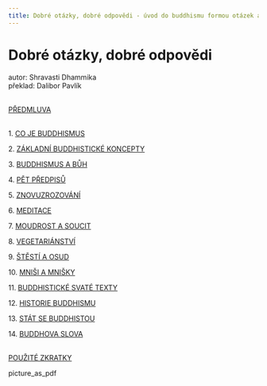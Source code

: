 ```yaml
---
title: Dobré otázky, dobré odpovědi - úvod do buddhismu formou otázek a odpovědí
---
```


# Dobré otázky, dobré odpovědi

autor: Shravasti Dhammika<br>
překlad: Dalibor Pavlík<br><br>

[PŘEDMLUVA](../texty/dobre-otazky-dobre-odpovedi/0-predmluva) <br><br>

<span>1.</span> [CO JE BUDDHISMUS](../texty/dobre-otazky-dobre-odpovedi/1-co-je-buddhismus)

<span>2.</span> [ZÁKLADNÍ BUDDHISTICKÉ KONCEPTY](../texty/dobre-otazky-dobre-odpovedi/2-zakladni-buddhisticke-koncepty)

<span>3.</span> [BUDDHISMUS A BŮH](../texty/dobre-otazky-dobre-odpovedi/3-buddhismus-a-buh)

<span>4.</span> [PĚT PŘEDPISŮ](../texty/dobre-otazky-dobre-odpovedi/4-pet-predpisu)

<span>5.</span> [ZNOVUZROZOVÁNÍ](../texty/dobre-otazky-dobre-odpovedi/5-znovuzrozovani)

<span>6.</span> [MEDITACE](../texty/dobre-otazky-dobre-odpovedi/6-meditace)

<span>7.</span> [MOUDROST A SOUCIT](../texty/dobre-otazky-dobre-odpovedi/7-moudrost-a-soucit)

<span>8.</span> [VEGETARIÁNSTVÍ](../texty/dobre-otazky-dobre-odpovedi/8-vegetarianstvi)

<span>9.</span> [ŠTĚSTÍ A OSUD](../texty/dobre-otazky-dobre-odpovedi/9-stesti-a-osud)

<span>10.</span> [MNIŠI A MNIŠKY](../texty/dobre-otazky-dobre-odpovedi/10-mnisi-a-mnisky)

<span>11.</span> [BUDDHISTICKÉ SVATÉ TEXTY](../texty/dobre-otazky-dobre-odpovedi/11-buddhisticke-svate-texty)

<span>12.</span> [HISTORIE BUDDHISMU](../texty/dobre-otazky-dobre-odpovedi/12-historie-buddhismu)

<span>13.</span> [STÁT SE BUDDHISTOU](../texty/dobre-otazky-dobre-odpovedi/13-stat-se-buddhistou)

<span>14.</span> [BUDDHOVA SLOVA](../texty/dobre-otazky-dobre-odpovedi/14-buddhova-slova)<br><br>

[POUŽITÉ ZKRATKY](../texty/dobre-otazky-dobre-odpovedi/pouzite-zkratky)<br>

<span class="material-icons pdf">
picture_as_pdf
</span>
